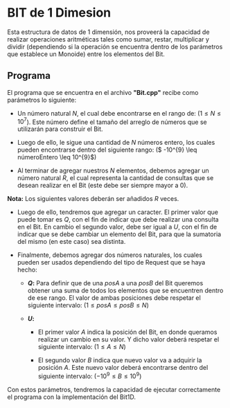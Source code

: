 # BIT de 1 Dimesion

Esta estructura de datos de 1 dimensión, nos proveerá la capacidad de realizar operaciones aritméticas tales como sumar, restar, multiplicar y dividir (dependiendo si la operación se encuentra dentro de los parámetros que establece un Monoide) entre los elementos del Bit.

## Programa

El programa que se encuentra en el archivo **"Bit.cpp"** recibe como parámetros lo siguiente:

- Un número natural $N$, el cual debe encontrarse en el rango de: ($1 \leq N \leq 10^{7}$). Este número define el tamaño del arreglo de números que se utilizarán para construir el Bit.

- Luego de ello, le sigue una cantidad de $N$ números entero, los cuales pueden encontrarse dentro del siguiente rango: ($ -10^{9} \leq númeroEntero \leq 10^{9}$)

- Al terminar de agregar nuestros $N$ elementos, debemos agregar un número natural $R$, el cual representa la cantidad de consultas que se desean realizar en el Bit (este debe ser siempre mayor a 0).

**Nota:** Los siguientes valores deberán ser añadidos $R$ veces.

- Luego de ello, tendremos que agregar un caracter. El primer valor que puede tomar es $Q$, con el fin de indicar que debe realizar una consulta en el Bit. En cambio el segundo valor, debe ser igual a $U$, con el fin de indicar que se debe cambiar un elemento del Bit, para que la sumatoria del mismo (en este caso) sea distinta.

- Finalmente, debemos agregar dos números naturales, los cuales pueden ser usados dependiendo del tipo de Request que se haya hecho:

  - **$Q$:** Para definir que de una $posA$ a una $posB$ del Bit queremos obtener una suma de todos los elementos que se encuentren dentro de ese rango. El valor de ambas posiciones debe respetar el siguiente intervalo: $(1 \leq posA \leq posB \leq N)$

  - **$U$:**

    - El primer valor $A$ indica la posición del Bit, en donde queramos realizar un cambio en su valor. Y dicho valor deberá respetar el siguiente intervalo: $(1 \leq A \leq N)$

    - El segundo valor $B$ indica que nuevo valor va a adquirir la posición $A$. Este nuevo valor deberá encontrarse dentro del siguiente intervalo: $(-10^{9} \leq B \leq 10^{9})$

Con estos parámetros, tendremos la capacidad de ejecutar correctamente el programa con la implementación del Bit1D.
